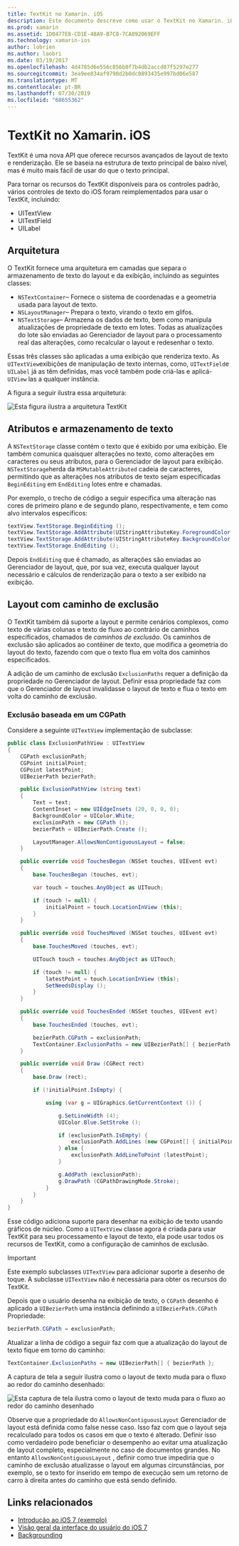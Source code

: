 ```yaml
---
title: TextKit no Xamarin. iOS
description: Este documento descreve como usar o TextKit no Xamarin. iOS. O TextKit fornece recursos avançados de layout de texto e renderização.
ms.prod: xamarin
ms.assetid: 1D0477E8-CD1E-48A9-B7C8-7CA892069EFF
ms.technology: xamarin-ios
author: lobrien
ms.author: laobri
ms.date: 03/19/2017
ms.openlocfilehash: 4d4785d6e556c856b0f7b4db2accd87f5297e277
ms.sourcegitcommit: 3ea9ee034af9790d2b0dc0893435e997bd06e587
ms.translationtype: MT
ms.contentlocale: pt-BR
ms.lasthandoff: 07/30/2019
ms.locfileid: "68655362"
---
```

# <a name="textkit-in-xamarinios"></a>TextKit no Xamarin. iOS

TextKit é uma nova API que oferece recursos avançados de layout de texto e renderização. Ele se baseia na estrutura de texto principal de baixo nível, mas é muito mais fácil de usar do que o texto principal.

Para tornar os recursos do TextKit disponíveis para os controles padrão, vários controles de texto do iOS foram reimplementados para usar o TextKit, incluindo:

-  UITextView
-  UITextField
-  UILabel

## <a name="architecture"></a>Arquitetura

O TextKit fornece uma arquitetura em camadas que separa o armazenamento de texto do layout e da exibição, incluindo as seguintes classes:

-  `NSTextContainer`– Fornece o sistema de coordenadas e a geometria usada para layout de texto.
-  `NSLayoutManager`– Prepara o texto, virando o texto em glifos. 
-  `NSTextStorage`– Armazena os dados de texto, bem como manipula atualizações de propriedade de texto em lotes. Todas as atualizações do lote são enviadas ao Gerenciador de layout para o processamento real das alterações, como recalcular o layout e redesenhar o texto.


Essas três classes são aplicadas a uma exibição que renderiza texto. As `UITextView`exibições de manipulação de texto internas, como, `UITextField`e `UILabel` já as têm definidas, mas você também pode criá-las e aplicá- `UIView` las a qualquer instância.

A figura a seguir ilustra essa arquitetura:

 ![](textkit-images/textkitarch.png "Esta figura ilustra a arquitetura TextKit")

## <a name="text-storage-and-attributes"></a>Atributos e armazenamento de texto

A `NSTextStorage` classe contém o texto que é exibido por uma exibição. Ele também comunica quaisquer alterações no texto, como alterações em caracteres ou seus atributos, para o Gerenciador de layout para exibição. `NSTextStorage`herda da `MSMutableAttributed` cadeia de caracteres, permitindo que as alterações nos atributos de texto sejam especificadas `BeginEditing` em `EndEditing` lotes entre e chamadas.

Por exemplo, o trecho de código a seguir especifica uma alteração nas cores de primeiro plano e de segundo plano, respectivamente, e tem como alvo intervalos específicos:

```csharp
textView.TextStorage.BeginEditing ();
textView.TextStorage.AddAttribute(UIStringAttributeKey.ForegroundColor, UIColor.Green, new NSRange(200, 400));
textView.TextStorage.AddAttribute(UIStringAttributeKey.BackgroundColor, UIColor.Black, new NSRange(210, 300));
textView.TextStorage.EndEditing ();
```

Depois `EndEditing` que é chamado, as alterações são enviadas ao Gerenciador de layout, que, por sua vez, executa qualquer layout necessário e cálculos de renderização para o texto a ser exibido na exibição.

## <a name="layout-with-exclusion-path"></a>Layout com caminho de exclusão

O TextKit também dá suporte a layout e permite cenários complexos, como texto de várias colunas e texto de fluxo ao contrário de caminhos especificados, chamados de *caminhos de exclusão*. Os caminhos de exclusão são aplicados ao contêiner de texto, que modifica a geometria do layout do texto, fazendo com que o texto flua em volta dos caminhos especificados.

A adição de um caminho de exclusão `ExclusionPaths` requer a definição da propriedade no Gerenciador de layout. Definir essa propriedade faz com que o Gerenciador de layout invalidasse o layout de texto e flua o texto em volta do caminho de exclusão.

### <a name="exclusion-based-on-a-cgpath"></a>Exclusão baseada em um CGPath

Considere a seguinte `UITextView` implementação de subclasse:

```csharp
public class ExclusionPathView : UITextView
{
    CGPath exclusionPath;
    CGPoint initialPoint;
    CGPoint latestPoint;
    UIBezierPath bezierPath;

    public ExclusionPathView (string text)
    {
        Text = text;
        ContentInset = new UIEdgeInsets (20, 0, 0, 0);
        BackgroundColor = UIColor.White;
        exclusionPath = new CGPath ();
        bezierPath = UIBezierPath.Create ();

        LayoutManager.AllowsNonContiguousLayout = false;
    }

    public override void TouchesBegan (NSSet touches, UIEvent evt)
    {
        base.TouchesBegan (touches, evt);

        var touch = touches.AnyObject as UITouch;

        if (touch != null) {
            initialPoint = touch.LocationInView (this);
        }
    }

    public override void TouchesMoved (NSSet touches, UIEvent evt)
    {
        base.TouchesMoved (touches, evt);

        UITouch touch = touches.AnyObject as UITouch;

        if (touch != null) {
            latestPoint = touch.LocationInView (this);
            SetNeedsDisplay ();
        }
    }

    public override void TouchesEnded (NSSet touches, UIEvent evt)
    {
        base.TouchesEnded (touches, evt);

        bezierPath.CGPath = exclusionPath;
        TextContainer.ExclusionPaths = new UIBezierPath[] { bezierPath };
    }

    public override void Draw (CGRect rect)
    {
        base.Draw (rect);

        if (!initialPoint.IsEmpty) {

            using (var g = UIGraphics.GetCurrentContext ()) {

                g.SetLineWidth (4);
                UIColor.Blue.SetStroke ();

                if (exclusionPath.IsEmpty) {
                    exclusionPath.AddLines (new CGPoint[] { initialPoint, latestPoint });
                } else {
                    exclusionPath.AddLineToPoint (latestPoint);
                }

                g.AddPath (exclusionPath);
                g.DrawPath (CGPathDrawingMode.Stroke);
            }
        }
    }
}
```

Esse código adiciona suporte para desenhar na exibição de texto usando gráficos de núcleo. Como a `UITextView` classe agora é criada para usar TextKit para seu processamento e layout de texto, ela pode usar todos os recursos de TextKit, como a configuração de caminhos de exclusão.

> [!IMPORTANT]
> Este exemplo subclasses `UITextView` para adicionar suporte a desenho de toque. A subclasse `UITextView` não é necessária para obter os recursos do TextKit.



Depois que o usuário desenha na exibição de texto, o `CGPath` desenho é aplicado a `UIBezierPath` uma instância definindo a `UIBezierPath.CGPath` Propriedade:

```csharp
bezierPath.CGPath = exclusionPath;
```

Atualizar a linha de código a seguir faz com que a atualização do layout de texto fique em torno do caminho:

```csharp
TextContainer.ExclusionPaths = new UIBezierPath[] { bezierPath };
```

A captura de tela a seguir ilustra como o layout de texto muda para o fluxo ao redor do caminho desenhado:

<!-- ![](textkit-images/exclusionpath1.png "This screenshot illustrates how the text layout changes to flow around the drawn path")--> 
![](textkit-images/exclusionpath2.png "Esta captura de tela ilustra como o layout de texto muda para o fluxo ao redor do caminho desenhado")

Observe que a propriedade do `AllowsNonContiguousLayout` Gerenciador de layout está definida como false nesse caso. Isso faz com que o layout seja recalculado para todos os casos em que o texto é alterado. Definir isso como verdadeiro pode beneficiar o desempenho ao evitar uma atualização de layout completo, especialmente no caso de documentos grandes. No entanto `AllowsNonContiguousLayout` , definir como true impediria que o caminho de exclusão atualizasse o layout em algumas circunstâncias, por exemplo, se o texto for inserido em tempo de execução sem um retorno de carro à direita antes do caminho que está sendo definido.


## <a name="related-links"></a>Links relacionados

- [Introdução ao iOS 7 (exemplo)](https://docs.microsoft.com/samples/xamarin/ios-samples/introtoios7)
- [Visão geral da interface do usuário do iOS 7](~/ios/platform/introduction-to-ios7/ios7-ui.md)
- [Backgrounding](~/ios/app-fundamentals/backgrounding/index.md)
